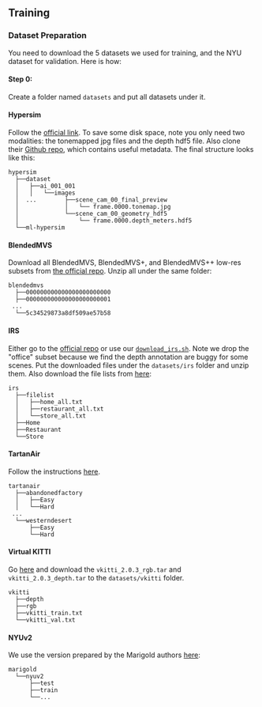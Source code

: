 ## Training 

### Dataset Preparation
You need to download the 5 datasets we used for training, and the NYU dataset for validation. Here is how:

#### Step 0: 
Create a folder named `datasets` and put all datasets under it.

#### Hypersim
Follow the [official link](https://github.com/apple/ml-hypersim). To save some disk space, note you only need two modalities: the tonemapped jpg files
and the depth hdf5 file. Also clone their [Github repo](https://github.com/apple/ml-hypersim), which contains useful metadata. The final structure looks like this:

```
hypersim
  ├──dataset
  │   ├──ai_001_001
  │   │   └──images
  │  ...        ├──scene_cam_00_final_preview
  │             │   └── frame.0000.tonemap.jpg
  │             └──scene_cam_00_geometry_hdf5
  │                 └── frame.0000.depth_meters.hdf5
  └──ml-hypersim            
```

#### BlendedMVS
Download all BlendedMVS, BlendedMVS+, and BlendedMVS++ low-res subsets from [the official repo](https://github.com/YoYo000/BlendedMVS).
Unzip all under the same folder:

```
blendedmvs
  ├──000000000000000000000000
  ├──000000000000000000000001 
 ...             
  └──5c34529873a8df509ae57b58
```

#### IRS

Either go to the [official repo](https://github.com/HKBU-HPML/IRS) or use our [`download_irs.sh`](download_irs.sh). Note we drop the "office" subset because we find the depth annotation are buggy for some scenes. Put the downloaded files under the `datasets/irs` folder
and unzip them. Also download the file lists from [here](https://github.com/HKBU-HPML/IRS/tree/master/lists):

```
irs
  ├──filelist
  │   ├──home_all.txt
  │   ├──restaurant_all.txt
  │   └──store_all.txt
  ├──Home
  ├──Restaurant        
  └──Store
```

#### TartanAir
Follow the instructions [here](https://theairlab.org/tartanair-dataset/). 

```
tartanair
  ├──abandonedfactory
  │   ├──Easy
  │   └──Hard
 ...
  └──westerndesert
      ├──Easy
      └──Hard
```

#### Virtual KITTI
Go [here](https://europe.naverlabs.com/research/computer-vision/proxy-virtual-worlds-vkitti-2/) and download the `vkitti_2.0.3_rgb.tar` and 
`vkitti_2.0.3_depth.tar` to the `datasets/vkitti` folder.
```
vkitti
  ├──depth
  ├──rgb
  ├──vkitti_train.txt
  └──vkitti_val.txt
```

#### NYUv2
We use the version prepared by the Marigold authors [here](https://share.phys.ethz.ch/~pf/bingkedata/marigold/evaluation_dataset/): 
```
marigold
  └──nyuv2
      ├──test
      ├──train
      └──...           
```
